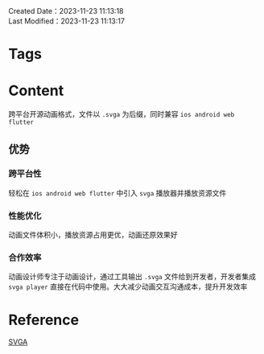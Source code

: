 Created Date：2023-11-23 11:13:18  
Last Modified：2023-11-23 11:13:17

# Tags

# Content

跨平台开源动画格式，文件以 `.svga` 为后缀，同时兼容 `ios android web flutter`

## 优势

### 跨平台性

轻松在 `ios android web flutter` 中引入 `svga` 播放器并播放资源文件  

### 性能优化

动画文件体积小，播放资源占用更优，动画还原效果好

### 合作效率

动画设计师专注于动画设计，通过工具输出 `.svga` 文件给到开发者，开发者集成 `svga player` 直接在代码中使用。大大减少动画交互沟通成本，提升开发效率

# Reference

[SVGA](https://svga.io/index.html)
